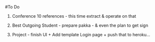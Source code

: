 #To Do

1. Conference 10 references - this time extract & operate on that

2. Best Outgoing Student - prepare pakka - & even the plan to get sign 

3) Project - finish UI + Add template Login page + push that to heroku...
